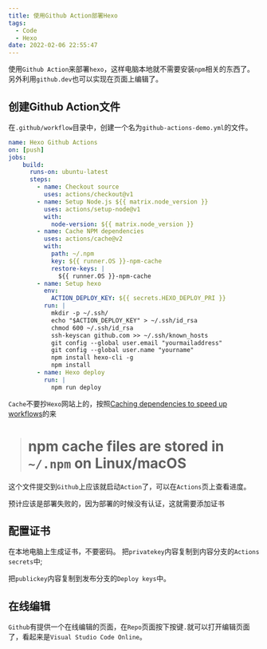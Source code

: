 ```yaml
---
title: 使用Github Action部署Hexo
tags:
  - Code
  - Hexo
date: 2022-02-06 22:55:47
---
```

使用`Github Action`来部署`hexo`，这样电脑本地就不需要安装`npm`相关的东西了。另外利用`github.dev`也可以实现在页面上编辑了。

<!--more-->

## 创建Github Action文件

在`.github/workflow`目录中，创建一个名为`github-actions-demo.yml`的文件。

``` yaml
name: Hexo Github Actions
on: [push]
jobs:
    build:
      runs-on: ubuntu-latest
      steps:
        - name: Checkout source
          uses: actions/checkout@v1
        - name: Setup Node.js ${{ matrix.node_version }}
          uses: actions/setup-node@v1
          with:
            node-version: ${{ matrix.node_version }}
        - name: Cache NPM dependencies
          uses: actions/cache@v2
          with:
            path: ~/.npm
            key: ${{ runner.OS }}-npm-cache
            restore-keys: |
              ${{ runner.OS }}-npm-cache
        - name: Setup hexo
          env:
            ACTION_DEPLOY_KEY: ${{ secrets.HEXO_DEPLOY_PRI }}
          run: |
            mkdir -p ~/.ssh/
            echo "$ACTION_DEPLOY_KEY" > ~/.ssh/id_rsa
            chmod 600 ~/.ssh/id_rsa
            ssh-keyscan github.com >> ~/.ssh/known_hosts
            git config --global user.email "yourmailaddress"
            git config --global user.name "yourname"
            npm install hexo-cli -g
            npm install
        - name: Hexo deploy
          run: |
            npm run deploy
```

`Cache`不要抄`Hexo`网站上的，按照[Caching dependencies to speed up workflows](https://docs.github.com/cn/actions/using-workflows/caching-dependencies-to-speed-up-workflows)的来

> # npm cache files are stored in `~/.npm` on Linux/macOS

这个文件提交到`Github`上应该就启动`Action`了，可以在`Actions`页上查看进度。

预计应该是部署失败的，因为部署的时候没有认证，这就需要添加证书

## 配置证书 

在本地电脑上生成证书，不要密码。
把`privatekey`内容复制到内容分支的`Actions secrets`中;

把`publickey`内容复制到发布分支的`Deploy keys`中。



## 在线编辑

`Github`有提供一个在线编辑的页面，在`Repo`页面按下按键`.`就可以打开编辑页面了，看起来是`Visual Studio Code Online`。